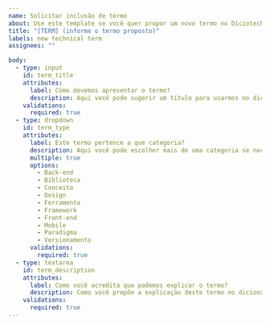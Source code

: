 ```yaml
---
name: Solicitar inclusão de termo
about: Use este template se você quer propor um novo termo no Diciotech
title: "[TERM] (informe o termo proposto)"
labels: new technical term
assignees: ""

body:
  - type: input
    id: term_title
    attributes:
      label: Como devemos apresentar o termo?
      description: Aqui você pode sugerir um título para usarmos no dicionário
    validations:
      required: true
  - type: dropdown
    id: term_type
    attributes:
      label: Este termo pertence a que categoria?
      description: Aqui você pode escolher mais de uma categoria se necessário
      multiple: true
      options:
        - Back-end
        - Biblioteca
        - Conceito
        - Design
        - Ferramenta
        - Framework
        - Front-end
        - Mobile
        - Paradigma
        - Versionamento
      validations:
        required: true
  - type: textarea
    id: term_description
    attributes:
      label: Como você acredita que podemos explicar o termo?
      description: Como você propõe a explicação deste termo no dicionário
    validations:
      required: true
---
```

